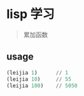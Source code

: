 # lisp 学习
> 累加函数

## usage
```lisp
(leijia 1)      // 1
(leijia 10)     // 55
(leijia 100)    // 5050
```
